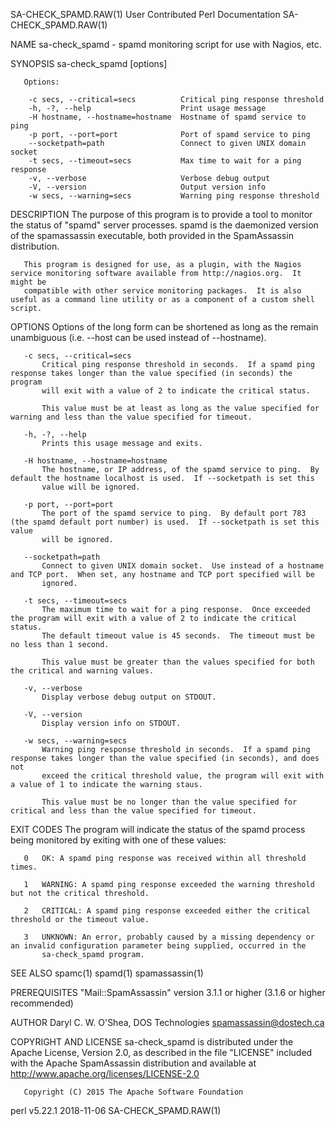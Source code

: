 SA-CHECK_SPAMD.RAW(1)                                   User Contributed Perl Documentation                                  SA-CHECK_SPAMD.RAW(1)

NAME
       sa-check_spamd - spamd monitoring script for use with Nagios, etc.

SYNOPSIS
       sa-check_spamd [options]

       Options:

        -c secs, --critical=secs          Critical ping response threshold
        -h, -?, --help                    Print usage message
        -H hostname, --hostname=hostname  Hostname of spamd service to ping
        -p port, --port=port              Port of spamd service to ping
        --socketpath=path                 Connect to given UNIX domain socket
        -t secs, --timeout=secs           Max time to wait for a ping response
        -v, --verbose                     Verbose debug output
        -V, --version                     Output version info
        -w secs, --warning=secs           Warning ping response threshold

DESCRIPTION
       The purpose of this program is to provide a tool to monitor the status of "spamd" server processes.  spamd is the daemonized version of the
       spamassassin executable, both provided in the SpamAssassin distribution.

       This program is designed for use, as a plugin, with the Nagios service monitoring software available from http://nagios.org.  It might be
       compatible with other service monitoring packages.  It is also useful as a command line utility or as a component of a custom shell script.

OPTIONS
       Options of the long form can be shortened as long as the remain unambiguous (i.e. --host can be used instead of --hostname).

       -c secs, --critical=secs
           Critical ping response threshold in seconds.  If a spamd ping response takes longer than the value specified (in seconds) the program
           will exit with a value of 2 to indicate the critical status.

           This value must be at least as long as the value specified for warning and less than the value specified for timeout.

       -h, -?, --help
           Prints this usage message and exits.

       -H hostname, --hostname=hostname
           The hostname, or IP address, of the spamd service to ping.  By default the hostname localhost is used.  If --socketpath is set this
           value will be ignored.

       -p port, --port=port
           The port of the spamd service to ping.  By default port 783 (the spamd default port number) is used.  If --socketpath is set this value
           will be ignored.

       --socketpath=path
           Connect to given UNIX domain socket.  Use instead of a hostname and TCP port.  When set, any hostname and TCP port specified will be
           ignored.

       -t secs, --timeout=secs
           The maximum time to wait for a ping response.  Once exceeded the program will exit with a value of 2 to indicate the critical status.
           The default timeout value is 45 seconds.  The timeout must be no less than 1 second.

           This value must be greater than the values specified for both the critical and warning values.

       -v, --verbose
           Display verbose debug output on STDOUT.

       -V, --version
           Display version info on STDOUT.

       -w secs, --warning=secs
           Warning ping response threshold in seconds.  If a spamd ping response takes longer than the value specified (in seconds), and does not
           exceed the critical threshold value, the program will exit with a value of 1 to indicate the warning staus.

           This value must be no longer than the value specified for critical and less than the value specified for timeout.

EXIT CODES
       The program will indicate the status of the spamd process being monitored by exiting with one of these values:

       0   OK: A spamd ping response was received within all threshold times.

       1   WARNING: A spamd ping response exceeded the warning threshold but not the critical threshold.

       2   CRITICAL: A spamd ping response exceeded either the critical threshold or the timeout value.

       3   UNKNOWN: An error, probably caused by a missing dependency or an invalid configuration parameter being supplied, occurred in the
           sa-check_spamd program.

SEE ALSO
       spamc(1) spamd(1) spamassassin(1)

PREREQUISITES
       "Mail::SpamAssassin" version 3.1.1 or higher (3.1.6 or higher recommended)

AUTHOR
       Daryl C. W. O'Shea, DOS Technologies <spamassassin@dostech.ca>

COPYRIGHT AND LICENSE
       sa-check_spamd is distributed under the Apache License, Version 2.0, as described in the file "LICENSE" included with the Apache
       SpamAssassin distribution and available at http://www.apache.org/licenses/LICENSE-2.0

       Copyright (C) 2015 The Apache Software Foundation

perl v5.22.1                                                        2018-11-06                                               SA-CHECK_SPAMD.RAW(1)

